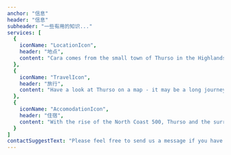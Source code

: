 ```yaml
---
anchor: "信息"
header: "信息"
subheader: "一些有用的知识..."
services: [
  {
    iconName: "LocationIcon",
    header: "地点",
    content: "Cara comes from the small town of Thurso in the Highlands of Scotland, and the wedding ceremony will be held right in the middle of Thurso at St Peter's and St Andrew's Church. Later in the day, the Meal, Speeches, and Ceilidh will happen in the Mey Hall, 20 minutes drive east of Thurso."
  },
  {
    iconName: "TravelIcon",
    header: "旅行",
    content: "Have a look at Thurso on a map - it may be a long journey but it's worth it! If you're planning to drive, you just need to hit the A9 at Perth and follow it to the end. Trains come all the way up to Thurso Train Station, but if you're planning to fly the closest airport is Inverness. Remember to leave a few hours for the last leg from Inverness to Thurso." 
  },
  {
    iconName: "AccomodationIcon",
    header: "住宿",
    content: "With the rise of the North Coast 500, Thurso and the surrounding areas have become popular destinations in summer. It's worth booking as far in advance as possible to ensure you get somewhere to stay. Don't limit yourself to Thurso, there will be more accomodation options available in the surrounding area."
  }
]
contactSuggestText: "Please feel free to send us a message if you have any questions about logistics or anything else!"
---
```

